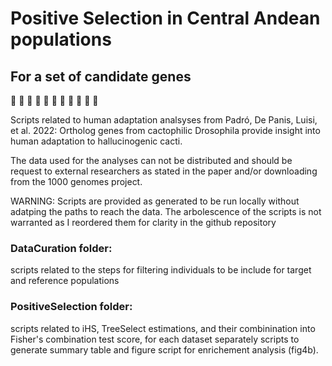 # Positive Selection in Central Andean populations
## For a set of candidate genes

🌵 🌵 🌵 🌵 🌵 🌵 🌵 🌵 🌵 🌵 🌵

Scripts related to human adaptation analsyses from Padró, De Panis, Luisi, et al. 2022: Ortholog genes from cactophilic Drosophila provide insight into human adaptation to hallucinogenic cacti.

The data used for the analyses can not be distributed and should be request to external researchers as stated in the paper and/or downloading from the 1000 genomes project.

WARNING: Scripts are provided as generated to be run locally without adatping the paths to reach the data.
The arbolescence of the scripts is not warranted as I reordered them for clarity in the github repository

### DataCuration folder: 
scripts related to the steps for filtering individuals to be include for target and reference populations

### PositiveSelection folder:
scripts related to iHS, TreeSelect estimations, and their combinination into Fisher's combination test score, for each dataset separately
scripts to generate summary table and figure
script for enrichement analysis (fig4b).





